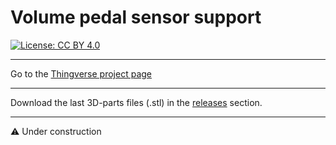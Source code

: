 # Volume pedal sensor support

[![License: CC BY 4.0](https://img.shields.io/badge/License-CC%20BY%204.0-lightgrey.svg)](https://creativecommons.org/licenses/by/4.0/)

<hr>
Go to the <a href="https://www.thingiverse.com/thing:6218215">Thingverse project page</a>
<hr>
Download the last 3D-parts files (.stl) in the <a href="https://github.com/Openpipes-org/Volume_pedal_sensor_support/releases">releases</a> section.
<hr>
⚠️ Under construction

